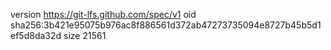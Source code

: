 version https://git-lfs.github.com/spec/v1
oid sha256:3b421e95075b976ac8f886561d372ab47273735094e8727b45b5d1ef5d8da32d
size 21561
